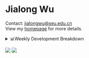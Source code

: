 #  Jialong Wu

Contact: jialongwu@seu.edu.cn<br>
View my [homepage](https://callanwu.github.io/) for more details.

<details><summary>📊Weekly Development Breakdown</summary>

<!--START_SECTION:waka-->

```txt
From: 19 August 2024 - To: 26 August 2024

Total Time: 4 hrs 18 mins

Python     2 hrs 27 mins   ██████████████▒░░░░░░░░░░   56.97 %
Other      59 mins         █████▓░░░░░░░░░░░░░░░░░░░   23.11 %
Bash       26 mins         ██▓░░░░░░░░░░░░░░░░░░░░░░   10.26 %
Text       16 mins         █▓░░░░░░░░░░░░░░░░░░░░░░░   06.34 %
JSON       5 mins          ▓░░░░░░░░░░░░░░░░░░░░░░░░   02.01 %
```

<!--END_SECTION:waka-->

[![wakatime](https://wakatime.com/badge/user/c6720b29-9431-4a60-bc9d-e1fb2b6bd65f.svg)](https://wakatime.com/@c6720b29-9431-4a60-bc9d-e1fb2b6bd65f)
</details>

[![](https://img.shields.io/badge/Google%20Scholar-4385FE.svg?&color=d6d6d6&style=flat-square&logo=google-scholar)](https://scholar.google.com/citations?user=6eg2m4YAAAAJ)
![](https://komarev.com/ghpvc/?username=callanwu)
